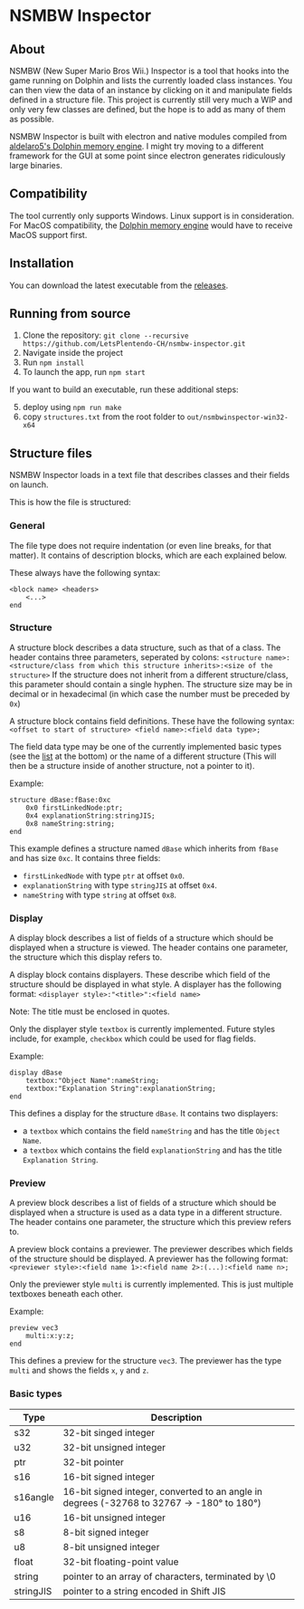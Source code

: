 # NSMBW Inspector
## About
NSMBW (New Super Mario Bros Wii.) Inspector is a tool that hooks into the game running on Dolphin and lists the currently loaded class instances. You can then view the data of an instance by clicking on it and manipulate fields defined in a structure file. This project is currently still very much a WIP and only very few classes are defined, but the hope is to add as many of them as possible.

NSMBW Inspector is built with electron and native modules compiled from [aldelaro5's Dolphin memory engine](https://github.com/aldelaro5/Dolphin-memory-engine). I might try moving to a different framework for the GUI at some point since electron generates ridiculously large binaries.
## Compatibility
The tool currently only supports Windows. Linux support is in consideration. For MacOS compatibility, the [Dolphin memory engine](https://github.com/aldelaro5/Dolphin-memory-engine) would have to receive MacOS support first.
## Installation
You can download the latest executable from the [releases](releases).
## Running from source
1. Clone the repository: `git clone --recursive https://github.com/LetsPlentendo-CH/nsmbw-inspector.git`
2. Navigate inside the project
3. Run `npm install`
4. To launch the app, run `npm start`

If you want to build an executable, run these additional steps:

5. deploy using `npm run make`
6. copy `structures.txt` from the root folder to `out/nsmbwinspector-win32-x64`
## Structure files
NSMBW Inspector loads in a text file that describes classes and their fields on launch.

This is how the file is structured:
### General
The file type does not require indentation (or even line breaks, for that matter).
It contains of description blocks, which are each explained below.

These always have the following syntax:
```
<block name> <headers>
    <...>
end
```
### Structure
A structure block describes a data structure, such as that of a class. The header contains three parameters, seperated by colons:
`<structure name>:<structure/class from which this structure inherits>:<size of the structure>`
If the structure does not inherit from a different structure/class, this parameter should contain a single hyphen.
The structure size may be in decimal or in hexadecimal (in which case the number must be preceded by `0x`)

A structure block contains field definitions. These have the following syntax:
`<offset to start of structure> <field name>:<field data type>;`

The field data type may be one of the currently implemented basic types (see the [list](#basic-types) at the bottom) or the name of a different structure (This will then be a structure inside of another structure, not a pointer to it).

Example:
```
structure dBase:fBase:0xc
    0x0 firstLinkedNode:ptr;
    0x4 explanationString:stringJIS;
    0x8 nameString:string;
end
```
This example defines a structure named `dBase` which inherits from `fBase` and has size `0xc`. It contains three fields:

- `firstLinkedNode` with type `ptr` at offset `0x0`.
- `explanationString` with type `stringJIS` at offset `0x4`.
- `nameString` with type `string` at offset `0x8`.

### Display
A display block describes a list of fields of a structure which should be displayed when a structure is viewed. The header contains one parameter, the structure which this display refers to.

A display block contains displayers. These describe which field of the structure should be displayed in what style. A displayer has the following format:
`<displayer style>:"<title>":<field name>`

Note: The title must be enclosed in quotes.

Only the displayer style `textbox` is currently implemented. Future styles include, for example, `checkbox` which could be used for flag fields.

Example:
```
display dBase
    textbox:"Object Name":nameString;
    textbox:"Explanation String":explanationString;
end
```
This defines a display for the structure `dBase`. It contains two displayers:

- a `textbox` which contains the field `nameString` and has the title `Object Name`.
- a `textbox` which contains the field `explanationString` and has the title `Explanation String`.


### Preview
A preview block describes a list of fields of a structure which should be displayed when a structure is used as a data type in a different structure. The header contains one parameter, the structure which this preview refers to.

A preview block contains a previewer. The previewer describes which fields of the structure should be displayed. A previewer has the following format:
`<previewer style>:<field name 1>:<field name 2>:(...):<field name n>;`

Only the previewer style `multi` is currently implemented. This is just multiple textboxes beneath each other.

Example:
```
preview vec3
    multi:x:y:z;
end
```
This defines a preview for the structure `vec3`. The previewer has the type `multi` and shows the fields `x`, `y` and `z`.

### Basic types
Type | Description
--- | ---
s32 | 32-bit singed integer
u32 | 32-bit unsigned integer
ptr | 32-bit pointer
s16 | 16-bit signed integer
s16angle | 16-bit signed integer, converted to an angle in degrees (-32768 to 32767 -> -180° to 180°)
u16 | 16-bit unsigned integer
s8 | 8-bit signed integer
u8 | 8-bit unsigned integer
float | 32-bit floating-point value
string | pointer to an array of characters, terminated by \0
stringJIS | pointer to a string encoded in Shift JIS